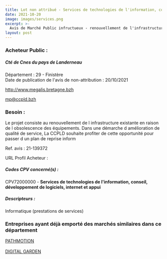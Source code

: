 ```yaml
---
title: Lot non attribué - Services de technologies de l'information, conseil, développement de logiciels, internet et appui
date: 2021-10-20
image: images/services.png
excerpt: >-
  Avis de Marché Public infructueux - renouvellement de l'infrastructure informatique
layout: post
---
```


### Acheteur Public :
##### Cté de Cnes du pays de Landerneau
Département : 29 - Finistère<br/>
Date de publication de l'avis de non-attribution : 20/10/2021


http://www.megalis.bretagne.bzh

mp@ccpld.bzh


### Besoin :

Le projet consiste au renouvellement de l infrastructure existante en raison de l obsolescence des équipements. Dans une démarche d amélioration de qualité de service, La CCPLD souhaite profiter de cette opportunité pour passer d un plan de reprise inform

Ref. avis : 21-139372

URL Profil Acheteur : 

##### Codes CPV concerné(s) :
CPV72000000 - **Services de technologies de l'information, conseil, développement de logiciels, internet et appui** <br/>

##### Descripteurs :
Informatique (prestations de services) <br/>

### Entreprises ayant déjà emporté des marchés similaires dans ce département
<a href="/entreprise-569/siren-510874886">PATHMOTION</a><br/><br/>
<a href="/entreprise-578/siren-814767844">DIGITAL GARDEN</a><br/><br/>

